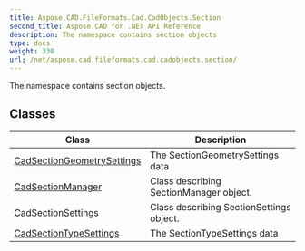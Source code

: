 ```yaml
---
title: Aspose.CAD.FileFormats.Cad.CadObjects.Section
second_title: Aspose.CAD for .NET API Reference
description: The namespace contains section objects
type: docs
weight: 330
url: /net/aspose.cad.fileformats.cad.cadobjects.section/
---
```

The namespace contains section objects.

## Classes

| Class | Description |
| --- | --- |
| [CadSectionGeometrySettings](./cadsectiongeometrysettings/) | The SectionGeometrySettings data |
| [CadSectionManager](./cadsectionmanager/) | Class describing SectionManager object. |
| [CadSectionSettings](./cadsectionsettings/) | Class describing SectionSettings object. |
| [CadSectionTypeSettings](./cadsectiontypesettings/) | The SectionTypeSettings data |


